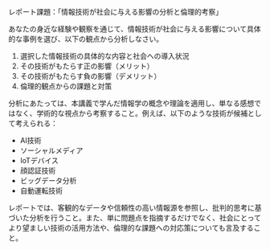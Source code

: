 レポート課題：「情報技術が社会に与える影響の分析と倫理的考察」

あなたの身近な経験や観察を通じて、情報技術が社会に与える影響について具体的な事例を選び、以下の観点から分析しなさい。

1. 選択した情報技術の具体的な内容と社会への導入状況
2. その技術がもたらす正の影響（メリット）
3. その技術がもたらす負の影響（デメリット）
4. 倫理的観点からの課題と対策

分析にあたっては、本講義で学んだ情報学の概念や理論を適用し、単なる感想ではなく、学術的な視点から考察すること。例えば、以下のような技術が候補として考えられる：

- AI技術
- ソーシャルメディア
- IoTデバイス
- 顔認証技術
- ビッグデータ分析
- 自動運転技術

レポートでは、客観的なデータや信頼性の高い情報源を参照し、批判的思考に基づいた分析を行うこと。また、単に問題点を指摘するだけでなく、社会にとってより望ましい技術の活用方法や、倫理的な課題への対応策についても言及すること。
